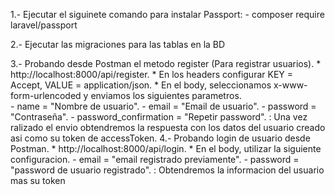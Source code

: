 1.- Ejecutar el siguinete comando para instalar Passport:
    - composer require laravel/passport
    
2.- Ejecutar las migraciones para las tablas en la BD

3.- Probando desde Postman el metodo register (Para registrar usuarios). 
    * http://localhost:8000/api/register. 
    * En los headers configurar KEY = Accept, VALUE = application/json. 
    * En el body, seleccionamos x-www-form-urlencoded y enviamos los siguientes parametros.     
        - name = "Nombre de usuario". 
        - email = "Email de usuario". 
        - password = "Contraseña". 
        - password_confirmation = "Repetir password". 
        : Una vez ralizado el envio obtendremos la respuesta con los datos del usuario creado asi como su token de accessToken. 
4.- Probando login de usuario desde Postman. 
    * http://localhost:8000/api/login. 
    * En el body, utilizar la siguiente configuracion. 
        - email = "email registrado previamente". 
        - password = "password de usuario registrado". 
        : Obtendremos la informacion del usuario mas su token
